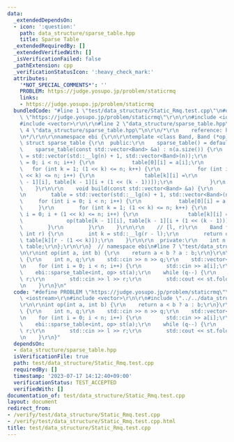 ```yaml
---
data:
  _extendedDependsOn:
  - icon: ':question:'
    path: data_structure/sparse_table.hpp
    title: Sparse Table
  _extendedRequiredBy: []
  _extendedVerifiedWith: []
  _isVerificationFailed: false
  _pathExtension: cpp
  _verificationStatusIcon: ':heavy_check_mark:'
  attributes:
    '*NOT_SPECIAL_COMMENTS*': ''
    PROBLEM: https://judge.yosupo.jp/problem/staticrmq
    links:
    - https://judge.yosupo.jp/problem/staticrmq
  bundledCode: "#line 1 \"test/data_structure/Static_Rmq.test.cpp\"\n#define PROBLEM\
    \ \"https://judge.yosupo.jp/problem/staticrmq\"\r\n\r\n#include <iostream>\r\n\
    #include <vector>\r\n\r\n#line 2 \"data_structure/sparse_table.hpp\"\n\r\n#line\
    \ 4 \"data_structure/sparse_table.hpp\"\n\r\n/*\r\n    reference: https://scrapbox.io/data-structures/Sparse_Table\r\
    \n*/\r\n\r\nnamespace ebi {\r\n\r\ntemplate <class Band, Band (*op)(Band, Band)>\
    \ struct sparse_table {\r\n  public:\r\n    sparse_table() = default;\r\n\r\n\
    \    sparse_table(const std::vector<Band> &a) : n(a.size()) {\r\n        table\
    \ = std::vector(std::__lg(n) + 1, std::vector<Band>(n));\r\n        for (int i\
    \ = 0; i < n; i++) {\r\n            table[0][i] = a[i];\r\n        }\r\n     \
    \   for (int k = 1; (1 << k) <= n; k++) {\r\n            for (int i = 0; i + (1\
    \ << k) <= n; i++) {\r\n                table[k][i] =\r\n                    op(table[k\
    \ - 1][i], table[k - 1][i + (1 << (k - 1))]);\r\n            }\r\n        }\r\n\
    \    }\r\n\r\n    void build(const std::vector<Band> &a) {\r\n        n = (int)a.size();\r\
    \n        table = std::vector(std::__lg(n) + 1, std::vector<Band>(n));\r\n   \
    \     for (int i = 0; i < n; i++) {\r\n            table[0][i] = a[i];\r\n   \
    \     }\r\n        for (int k = 1; (1 << k) <= n; k++) {\r\n            for (int\
    \ i = 0; i + (1 << k) <= n; i++) {\r\n                table[k][i] =\r\n      \
    \              op(table[k - 1][i], table[k - 1][i + (1 << (k - 1))]);\r\n    \
    \        }\r\n        }\r\n    }\r\n\r\n    // [l, r)\r\n    Band fold(int l,\
    \ int r) {\r\n        int k = std::__lg(r - l);\r\n        return op(table[k][l],\
    \ table[k][r - (1 << k)]);\r\n    }\r\n\r\n  private:\r\n    int n;\r\n    std::vector<std::vector<Band>>\
    \ table;\r\n};\r\n\r\n}  // namespace ebi\n#line 7 \"test/data_structure/Static_Rmq.test.cpp\"\
    \n\r\nint op(int a, int b) {\r\n    return a < b ? a : b;\r\n}\r\n\r\nint main()\
    \ {\r\n    int n, q;\r\n    std::cin >> n >> q;\r\n    std::vector<int> a(n);\r\
    \n    for (int i = 0; i < n; i++) {\r\n        std::cin >> a[i];\r\n    }\r\n\
    \    ebi::sparse_table<int, op> st(a);\r\n    while (q--) {\r\n        int l,\
    \ r;\r\n        std::cin >> l >> r;\r\n        std::cout << st.fold(l, r) << std::endl;\r\
    \n    }\r\n}\n"
  code: "#define PROBLEM \"https://judge.yosupo.jp/problem/staticrmq\"\r\n\r\n#include\
    \ <iostream>\r\n#include <vector>\r\n\r\n#include \"../../data_structure/sparse_table.hpp\"\
    \r\n\r\nint op(int a, int b) {\r\n    return a < b ? a : b;\r\n}\r\n\r\nint main()\
    \ {\r\n    int n, q;\r\n    std::cin >> n >> q;\r\n    std::vector<int> a(n);\r\
    \n    for (int i = 0; i < n; i++) {\r\n        std::cin >> a[i];\r\n    }\r\n\
    \    ebi::sparse_table<int, op> st(a);\r\n    while (q--) {\r\n        int l,\
    \ r;\r\n        std::cin >> l >> r;\r\n        std::cout << st.fold(l, r) << std::endl;\r\
    \n    }\r\n}"
  dependsOn:
  - data_structure/sparse_table.hpp
  isVerificationFile: true
  path: test/data_structure/Static_Rmq.test.cpp
  requiredBy: []
  timestamp: '2023-07-17 14:12:40+09:00'
  verificationStatus: TEST_ACCEPTED
  verifiedWith: []
documentation_of: test/data_structure/Static_Rmq.test.cpp
layout: document
redirect_from:
- /verify/test/data_structure/Static_Rmq.test.cpp
- /verify/test/data_structure/Static_Rmq.test.cpp.html
title: test/data_structure/Static_Rmq.test.cpp
---
```

